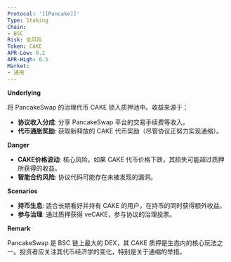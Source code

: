 ```yaml
---
Protocol: '[[Pancake]]'
Type: Staking
Chain:
- BSC
Risk: 低风险
Token: CAKE
APR-Low: 0.2
APR-High: 0.5
Market:
- 通用
---
```

**Underlying**

将 PancakeSwap 的治理代币 CAKE 锁入质押池中。收益来源于：
- **协议收入分成**: 分享 PancakeSwap 平台的交易手续费等收入。
- **代币通胀奖励**: 获取新释放的 CAKE 代币奖励（尽管协议正努力实现通缩）。

**Danger**

- **CAKE价格波动**: 核心风险。如果 CAKE 代币价格下跌，其损失可能超过质押所获得的收益。
- **智能合约风险**: 协议代码可能存在未被发现的漏洞。

**Scenarios**

- **持币生息**: 适合长期看好并持有 CAKE 的用户，在持币的同时获得额外收益。
- **参与治理**: 通过质押获得 veCAKE，参与协议的治理投票。

**Remark**

PancakeSwap 是 BSC 链上最大的 DEX，其 CAKE 质押是生态内的核心玩法之一。投资者应关注其代币经济学的变化，特别是关于通缩的举措。
